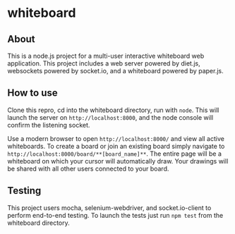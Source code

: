 # whiteboard

## About

This is a node.js project for a multi-user interactive whiteboard web application.  This project includes a web server powered by diet.js, websockets powered by socket.io, and a whiteboard powered by paper.js.

## How to use

Clone this repro, cd into the whiteboard directory, run with `node`.  This will launch the server on `http://localhost:8000`, and the node console will confirm the listening socket.

Use a modern browser to open `http://localhost:8000/` and view all active whiteboards.  To create a board or join an existing board simply navigate to `http://localhost:8000/board/**[board_name]**`.  The entire page will be a whiteboard on which your cursor will automatically draw.  Your drawings will be shared with all other users connected to your board.

## Testing

This project users mocha, selenium-webdriver, and socket.io-client to perform end-to-end testing.  To launch the tests just run `npm test` from the whiteboard directory.